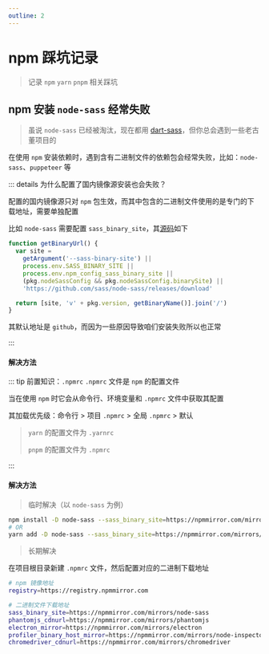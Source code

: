 ```yaml
---
outline: 2
---
```


# npm 踩坑记录

> 记录 `npm` `yarn` `pnpm` 相关踩坑

## npm 安装 `node-sass` 经常失败

> 虽说 `node-sass` 已经被淘汰，现在都用 [dart-sass](https://github.com/sass/dart-sass)，但你总会遇到一些老古董项目的

在使用 `npm` 安装依赖时，遇到含有二进制文件的依赖包会经常失败，比如：`node-sass`、`puppeteer` 等

::: details 为什么配置了国内镜像源安装也会失败？

配置的国内镜像源只对 `npm` 包生效，而其中包含的二进制文件使用的是专门的下载地址，需要单独配置

比如 `node-sass` 需要配置 `sass_binary_site`，其[源码](https://github.com/sass/node-sass/blob/ee13eb9c62449d1e535189a063cbdd15583ebf32/lib/extensions.js#L246)如下

```js
function getBinaryUrl() {
  var site =
    getArgument('--sass-binary-site') ||
    process.env.SASS_BINARY_SITE ||
    process.env.npm_config_sass_binary_site ||
    (pkg.nodeSassConfig && pkg.nodeSassConfig.binarySite) ||
    'https://github.com/sass/node-sass/releases/download'

  return [site, 'v' + pkg.version, getBinaryName()].join('/')
}
```

其默认地址是 `github`，而因为一些原因导致咱们安装失败所以也正常

:::

#### 解决方法

::: tip 前置知识：`.npmrc`
`.npmrc` 文件是 `npm` 的配置文件

当在使用 `npm` 时它会从命令行、环境变量和 `.npmrc` 文件中获取其配置

其加载优先级：命令行 > 项目 `.npmrc` > 全局 `.npmrc` > 默认

> `yarn` 的配置文件为 `.yarnrc`
>
> `pnpm` 的配置文件为 `.npmrc`

:::

#### 解决方法

> 临时解决（以 `node-sass` 为例）

```sh
npm install -D node-sass --sass_binary_site=https://npmmirror.com/mirrors/node-sass
# OR
yarn add -D node-sass --sass_binary_site=https://npmmirror.com/mirrors/node-sass
```

> 长期解决

在项目根目录新建 `.npmrc` 文件，然后配置对应的二进制下载地址

```sh
# npm 镜像地址
registry=https://registry.npmmirror.com

# 二进制文件下载地址
sass_binary_site=https://npmmirror.com/mirrors/node-sass
phantomjs_cdnurl=https://npmmirror.com/mirrors/phantomjs
electron_mirror=https://npmmirror.com/mirrors/electron
profiler_binary_host_mirror=https://npmmirror.com/mirrors/node-inspector
chromedriver_cdnurl=https://npmmirror.com/mirrors/chromedriver
```
